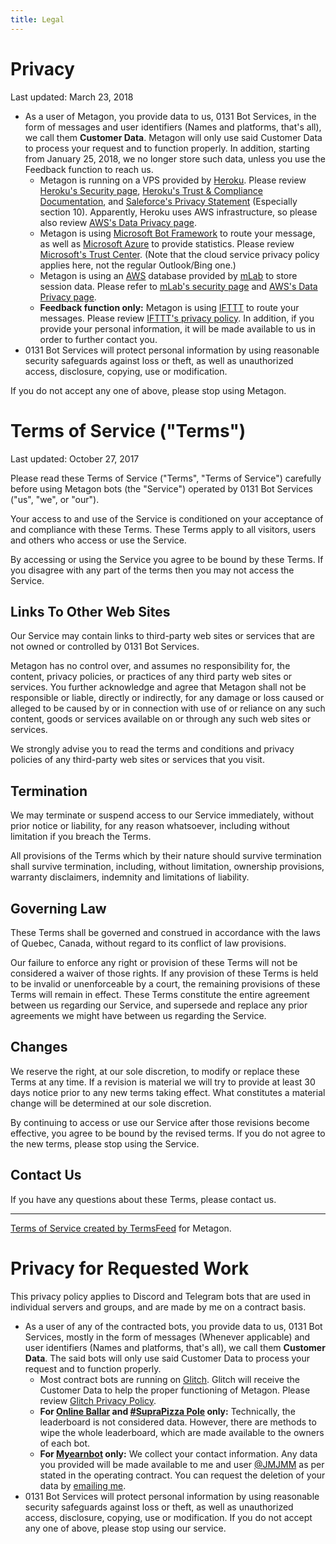 ```yaml
---
title: Legal
---
```


Privacy
==========================
Last updated: March 23, 2018

* As a user of Metagon, you provide data to us, 0131 Bot Services, in the form of messages and user identifiers (Names and platforms, that's all), we call them **Customer Data**. Metagon will only use said Customer Data to process your request and to function properly. In addition, starting from January 25, 2018, we no longer store such data, unless you use the Feedback function to reach us.
  * Metagon is running on a VPS provided by [Heroku](http://heroku.com). Please review [Heroku's Security page](https://www.heroku.com/policy/security), [Heroku's Trust & Compliance Documentation](https://help.salesforce.com/articleView?id=Heroku-Trust-and-Compliance-Documentation&language=en_US&type=1), and [Saleforce's Privacy Statement](https://www.salesforce.com/company/privacy/full_privacy/) (Especially section 10). Apparently, Heroku uses AWS infrastructure, so please also review [AWS's Data Privacy page](https://aws.amazon.com/cn/compliance/data-privacy-faq/).
  * Metagon is using [Microsoft Bot Framework](http://botframework.com) to route your message, as well as [Microsoft Azure](http://azure.com) to provide statistics. Please review [Microsoft's Trust Center](https://www.microsoft.com/en-us/trustcenter/privacy). (Note that the cloud service privacy policy applies here, not the regular Outlook/Bing one.)
  * Metagon is using an [AWS](https://aws.amazon.com) database provided by [mLab](http://mlab.com) to store session data. Please refer to [mLab's security page](http://docs.mlab.com/security/) and [AWS's Data Privacy page](https://aws.amazon.com/compliance/data-privacy-faq/?nc1=f_ls).
  * **Feedback function only:** Metagon is using [IFTTT](https://ifttt.com/privacy) to route your messages. Please review [IFTTT's privacy policy](https://ifttt.com/privacy). In addition, if you provide your personal information, it will be made available to us in order to further contact you.
* 0131 Bot Services will protect personal information by using reasonable security safeguards against loss or theft, as well as unauthorized access, disclosure, copying, use or modification.

If you do not accept any one of above, please stop using Metagon.

Terms of Service ("Terms")  
==========================

Last updated: October 27, 2017

Please read these Terms of Service ("Terms", "Terms of Service") carefully
before using Metagon bots (the "Service") operated by 0131 Bot Services
("us", "we", or "our").

Your access to and use of the Service is conditioned on your acceptance of and
compliance with these Terms. These Terms apply to all visitors, users and
others who access or use the Service.

By accessing or using the Service you agree to be bound by these Terms. If you
disagree with any part of the terms then you may not access the Service.

Links To Other Web Sites  
------------------------

Our Service may contain links to third-party web sites or services that are
not owned or controlled by 0131 Bot Services.

Metagon has no control over, and assumes no responsibility for, the content,
privacy policies, or practices of any third party web sites or services. You
further acknowledge and agree that Metagon shall not be responsible or liable,
directly or indirectly, for any damage or loss caused or alleged to be caused
by or in connection with use of or reliance on any such content, goods or
services available on or through any such web sites or services.

We strongly advise you to read the terms and conditions and privacy policies
of any third-party web sites or services that you visit.

Termination  
-----------

We may terminate or suspend access to our Service immediately, without prior
notice or liability, for any reason whatsoever, including without limitation
if you breach the Terms.

All provisions of the Terms which by their nature should survive termination
shall survive termination, including, without limitation, ownership
provisions, warranty disclaimers, indemnity and limitations of liability.

Governing Law  
-------------

These Terms shall be governed and construed in accordance with the laws of
Quebec, Canada, without regard to its conflict of law provisions.

Our failure to enforce any right or provision of these Terms will not be
considered a waiver of those rights. If any provision of these Terms is held
to be invalid or unenforceable by a court, the remaining provisions of these
Terms will remain in effect. These Terms constitute the entire agreement
between us regarding our Service, and supersede and replace any prior
agreements we might have between us regarding the Service.

Changes
-------

We reserve the right, at our sole discretion, to modify or replace these Terms
at any time. If a revision is material we will try to provide at least 30 days
notice prior to any new terms taking effect. What constitutes a material
change will be determined at our sole discretion.

By continuing to access or use our Service after those revisions become
effective, you agree to be bound by the revised terms. If you do not agree to
the new terms, please stop using the Service.

Contact Us  
----------

If you have any questions about these Terms, please contact us.

---
[Terms of Service created by TermsFeed](https://termsfeed.com/terms-service/) for Metagon.

Privacy for Requested Work
==========================

This privacy policy applies to Discord and Telegram bots that are used in individual servers and groups, and are made by me on a contract basis.

* As a user of any of the contracted bots, you provide data to us, 0131 Bot Services, mostly in the form of messages (Whenever applicable) and user identifiers (Names and platforms, that's all), we call them **Customer Data**. The said bots will only use said Customer Data to process your request and to function properly.
  * Most contract bots are running on [Glitch](http://glitch.com). Glitch will receive the Customer Data to help the proper functioning of Metagon. Please review [Glitch Privacy Policy](https://glitch.com/legal#privacy).
  * **For [Online Ballar](https://t.me/onlinezakovatballar_BOT) and [#SupraPizza Pole](https://t.me/SupraPizzaPOLE_bot) only:** Technically, the leaderboard is not considered data. However, there are methods to wipe the whole leaderboard, which are made available to the owners of each bot.
  * **For [Myearnbot](https://t.me/myearnbot) only:** We collect your contact information. Any data you provided will be made available to me and user [@JMJMM](https://t.me/JMJMM) as per stated in the operating contract. You can request the deletion of your data by [emailing me](mailto:im@austinhuang.me).
* 0131 Bot Services will protect personal information by using reasonable security safeguards against loss or theft, as well as unauthorized access, disclosure, copying, use or modification.
If you do not accept any one of above, please stop using our service.
